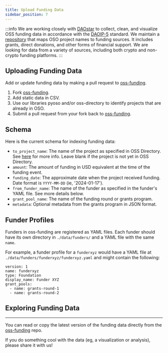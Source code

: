 ```yaml
---
title: Upload Funding Data
sidebar_position: 7
---
```


:::info
We are working closely with [DAOstar](https://daostar.org/) to collect, clean, and visualize OSS funding data in accordance with the [DAOIP-5](https://github.com/metagov/daostar/blob/main/DAOIPs/daoip-5.md) standard. We maintain a [repository](https://github.com/opensource-observer/oss-funding) that maps OSO project names to funding sources. It includes grants, direct donations, and other forms of financial support. We are looking for data from a variety of sources, including both crypto and non-crypto funding platforms.
:::

## Uploading Funding Data

Add or update funding data by making a pull request to [oss-funding](https://github.com/opensource-observer/oss-funding).

1. Fork [oss-funding](https://github.com/opensource-observer/oss-funding/fork).
2. Add static data in CSV.
3. Use our libraries pyoso and/or oss-directory to identify projects that are already in OSO.
4. Submit a pull request from your fork back to [oss-funding](https://github.com/opensource-observer/oss-funding).

## Schema

Here is the current schema for indexing funding data:

- `to_project_name`: The name of the project as specified in OSS Directory. See [here](https://github.com/opensource-observer/oss-directory) for more info. Leave blank if the project is not yet in OSS Directory.
- `amount`: The amount of funding in USD equivalent at the time of the funding event.
- `funding_date`: The approximate date when the project received funding. Date format is `YYYY-MM-DD` (ie, '2024-01-17').
- `from_funder_name`: The name of the funder as specified in the funder's YAML file. See more details below.
- `grant_pool_name`: The name of the funding round or grants program.
- `metadata`: Optional metadata from the grants program in JSON format.

## Funder Profiles

Funders in oss-funding are registered as YAML files. Each funder should have its own directory in `./data/funders/` and a YAML file with the same `name`.

For example, a funder profile for a `funderxyz` would have a YAML file at `./data/funders/funderxyz/funderxyz.yaml` and might contain the following:

```
version: 1
name: funderxyz
type: Foundation
display_name: Funder XYZ
grant_pools:
  - name: grants-round-1
  - name: grants-round-2
```

## Exploring Funding Data

---

You can read or copy the latest version of the funding data directly from the [oss-funding](https://github.com/opensource-observer/oss-funding) repo.

If you do something cool with the data (eg, a visualization or analysis), please share it with us!

